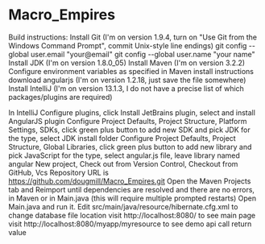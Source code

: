 Macro_Empires
=============
Build instructions:
Install Git (I'm on version 1.9.4, turn on "Use Git from the Windows Command Prompt", commit Unix-style line endings)
git config --global user.email "your@email"
git config --global user.name "your name"
Install JDK (I'm on version 1.8.0_05)
Install Maven (I'm on version 3.2.2)
Configure environment variables as specified in Maven install instructions
download angularjs (I'm on version 1.2.18, just save the file somewhere)
Install IntelliJ (I'm on version 13.1.3, I do not have a precise list of which packages/plugins are required)

In IntelliJ
Configure plugins, click Install JetBrains plugin, select and install AngularJS plugin
Configure Project Defaults, Project Structure, Platform Settings, SDKs, click green plus button to add new SDK and pick JDK for the type, select JDK install folder
Configure Project Defaults, Project Structure, Global Libraries, click green plus button to add new library and pick JavaScript for the type, select angular.js file, leave library named angular
New project, Check out from Version Control, Checkout from GitHub, Vcs Repository URL is https://github.com/dougmill/Macro_Empires.git
Open the Maven Projects tab and Reimport until dependencies are resolved and there are no errors, in Maven or in Main.java (this will require multiple prompted restarts)
Open Main.java and run it.
Edit src/main/java/resource/hibernate.cfg.xml to change database file location
visit http://localhost:8080/ to see main page
visit http://localhost:8080/myapp/myresource to see demo api call return value